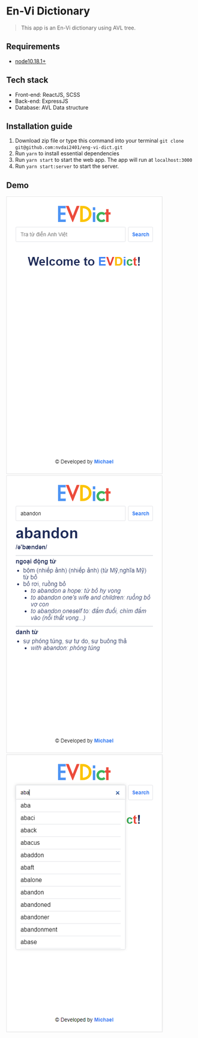# En-Vi Dictionary

> This app is an En-Vi dictionary using AVL tree.

## Requirements

- [node10.18.1+](https://nodejs.org/en/)

## Tech stack

- Front-end: ReactJS, SCSS
- Back-end: ExpressJS
- Database: AVL Data structure

## Installation guide

1. Download zip file or type this command into your terminal `git clone git@github.com:nvdai2401/eng-vi-dict.git`
2. Run `yarn` to install essential dependencies
3. Run `yarn start` to start the web app. The app will run at `localhost:3000`
4. Run `yarn start:server` to start the server.

## Demo

![Home page](/images/homepage.PNG)
![Result page](/images/result_page.PNG)
![Suggestion page](/images/suggestion.PNG)
